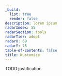 ```yaml
---
_build:
  list: true
  render: false
description: lorem ipsum
radarIndex: 55
radarSection: tools
radarTier: adopt
radarX: 69
radarY: 75
table-of-contents: false
title: Kustomize
---
```


TODO justification
